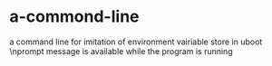 # a-commond-line
a command line for imitation of environment vairiable store in uboot
\nprompt message is available while the program is running
